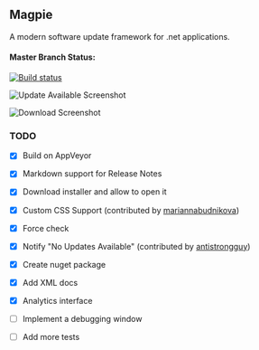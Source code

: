 ## Magpie
A modern software update framework for .net applications.

#### Master Branch Status:
[![Build status](https://ci.appveyor.com/api/projects/status/a5t0tq8i5y5q0ixi/branch/master?svg=true)](https://ci.appveyor.com/project/ashokgelal/magpie/branch/master)

![Update Available Screenshot](https://github.com/ashokgelal/Magpie/blob/master/screenshots/lp_screenshot.png)

![Download Screenshot](https://github.com/ashokgelal/Magpie/blob/master/screenshots/lp_download_screenshot.png)

### TODO

- [x] Build on AppVeyor
- [x] Markdown support for Release Notes
- [x] Download installer and allow to open it
- [x] Custom CSS Support (contributed by [mariannabudnikova](https://github.com/mariannabudnikova))
- [x] Force check
- [x] Notify "No Updates Available" (contributed by [antistrongguy](https://github.com/antistrongguy))
- [x] Create nuget package
- [x] Add XML docs
- [x] Analytics interface
- [ ] Implement a debugging window
- [ ] Add more tests

